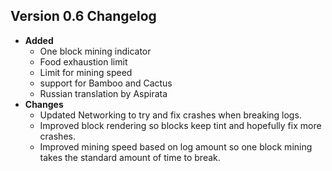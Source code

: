 ## Version 0.6 Changelog
* **Added**
  * One block mining indicator
  * Food exhaustion limit
  * Limit for mining speed
  * support for Bamboo and Cactus
  * Russian translation by Aspirata
* **Changes**
  * Updated Networking to try and fix crashes when breaking logs.
  * Improved block rendering so blocks keep tint and hopefully fix more crashes.
  * Improved mining speed based on log amount so one block mining takes the standard amount of time to break.